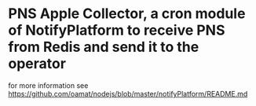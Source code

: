 # PNS Apple Collector, a cron module of NotifyPlatform to receive PNS from Redis and send it to the operator

for more information see  https://github.com/oamat/nodejs/blob/master/notifyPlatform/README.md